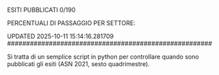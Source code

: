 ESITI PUBBLICATI 0/190 

PERCENTUALI DI PASSAGGIO PER SETTORE:

UPDATED 2025-10-11 15:14:16.281709
###################################################### 

Si tratta di un semplice script in python per controllare quando sono pubblicati gli esiti (ASN 2021, sesto quadrimestre).

